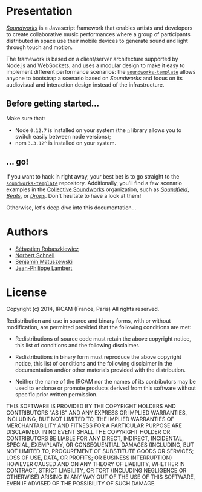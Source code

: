 # Presentation

[*Soundworks*](https://github.com/collective-soundworks/soundworks) is a Javascript framework that enables artists and developers to create collaborative music performances where a group of participants distributed in space use their mobile devices to generate sound and light through touch and motion.

The framework is based on a client/server architecture supported by Node.js and WebSockets, and uses a modular design to make it easy to implement different performance scenarios: the [`soundworks-template`](https://github.com/collective-soundworks/soundworks-template) allows anyone to bootstrap a scenario based on *Soundworks* and focus on its audiovisual and interaction design instead of the infrastructure.

## Before getting started…

Make sure that:
- Node `0.12.7` is installed on your system (the [`n`](https://github.com/tj/n) library allows you to switch easily between node versions);
- npm `3.3.12^` is installed on your system.

## … go!

If you want to hack in right away, your best bet is to go straight to the [`soundworks-template`](https://github.com/collective-soundworks/soundworks-template) repository.
Additionally, you'll find a few scenario examples in the [Collective Soundworks](https://github.com/collective-soundworks) organization, such as [*Soundfield*](https://github.com/collective-soundworks/soundworks-soundfield), [*Beats*](https://github.com/collective-soundworks/soundworks-beats), or [*Drops*](https://github.com/collective-soundworks/soundworks-drops).
Don't hesitate to have a look at them!

Otherwise, let's deep dive into this documentation…

# Authors

- [Sébastien Robaszkiewicz](mailto:hello@robi.me)
- [Norbert Schnell](mailto:Nobert.Schnell@ircam.fr)
- [Benjamin Matuszewski](mailto:Benjamin.Matuszewski@ircam.fr)
- [Jean-Philippe Lambert](mailto:Jean-Philippe.Lambert@ircam.fr)

# License

Copyright (c) 2014, IRCAM (France, Paris)
All rights reserved.

Redistribution and use in source and binary forms, with or without modification,
are permitted provided that the following conditions are met:

* Redistributions of source code must retain the above copyright notice, this
  list of conditions and the following disclaimer.

* Redistributions in binary form must reproduce the above copyright notice, this
  list of conditions and the following disclaimer in the documentation and/or
  other materials provided with the distribution.

* Neither the name of the IRCAM nor the names of its
  contributors may be used to endorse or promote products derived from
  this software without specific prior written permission.

THIS SOFTWARE IS PROVIDED BY THE COPYRIGHT HOLDERS AND CONTRIBUTORS "AS IS" AND
ANY EXPRESS OR IMPLIED WARRANTIES, INCLUDING, BUT NOT LIMITED TO, THE IMPLIED
WARRANTIES OF MERCHANTABILITY AND FITNESS FOR A PARTICULAR PURPOSE ARE
DISCLAIMED. IN NO EVENT SHALL THE COPYRIGHT HOLDER OR CONTRIBUTORS BE LIABLE FOR
ANY DIRECT, INDIRECT, INCIDENTAL, SPECIAL, EXEMPLARY, OR CONSEQUENTIAL DAMAGES
(INCLUDING, BUT NOT LIMITED TO, PROCUREMENT OF SUBSTITUTE GOODS OR SERVICES;
LOSS OF USE, DATA, OR PROFITS; OR BUSINESS INTERRUPTION) HOWEVER CAUSED AND ON
ANY THEORY OF LIABILITY, WHETHER IN CONTRACT, STRICT LIABILITY, OR TORT
(INCLUDING NEGLIGENCE OR OTHERWISE) ARISING IN ANY WAY OUT OF THE USE OF THIS
SOFTWARE, EVEN IF ADVISED OF THE POSSIBILITY OF SUCH DAMAGE.
